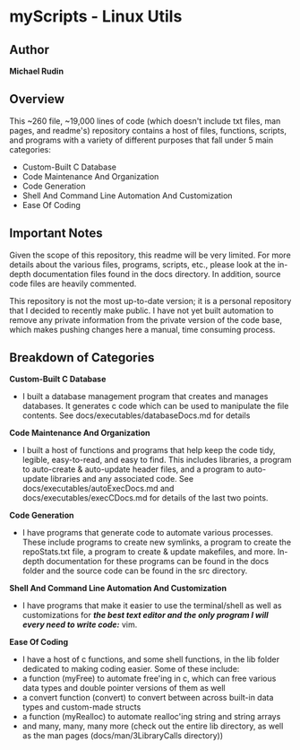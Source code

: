# myScripts - Linux Utils #

## Author ##

**Michael Rudin**

## Overview ##

This ~260 file, ~19,000 lines of code (which doesn't include txt files, man pages, and readme's) repository contains a host of files, functions, scripts, and programs with a variety of different purposes that fall under 5 main categories:
- Custom-Built C Database
- Code Maintenance And Organization
- Code Generation
- Shell And Command Line Automation And Customization
- Ease Of Coding

## Important Notes ##

Given the scope of this repository, this readme will be very limited. For more details about the various files, programs, scripts, etc., please look at the in-depth documentation files found in the docs directory. In addition, source code files are heavily commented. 

This repository is not the most up-to-date version; it is a personal repository that I decided to recently make public. I have not yet built automation to remove any private information from the private version of the code base, which makes pushing changes here a manual, time consuming process.

## Breakdown of Categories ##

**Custom-Built C Database**
- I built a database management program that creates and manages databases. It generates c code which can be used to manipulate the file contents. See docs/executables/databaseDocs.md for details

**Code Maintenance And Organization**
- I built a host of functions and programs that help keep the code tidy, legible, easy-to-read, and easy to find. This includes libraries, a program to auto-create & auto-update header files, and a program to auto-update libraries and any associated code. See docs/executables/autoExecDocs.md and docs/executables/execCDocs.md for details of the last two points.

**Code Generation**
- I have programs that generate code to automate various processes. These include programs to create new symlinks, a program to create the repoStats.txt file, a program to create & update makefiles, and more. In-depth documentation for these programs can be found in the docs folder and the source code can be found in the src directory.

**Shell And Command Line Automation And Customization**
- I have programs that make it easier to use the terminal/shell as well as customizations for ***the best text editor and the only program I will every need to write code:*** vim. 

**Ease Of Coding**
- I have a host of c functions, and some shell functions, in the lib folder dedicated to making coding easier. Some of these include:
- a function (myFree) to automate free'ing in c, which can free various data types and double pointer versions of them as well
- a convert function (convert) to convert between across built-in data types and custom-made structs
- a function (myRealloc) to automate realloc'ing string and string arrays
- and many, many, many more (check out the entire lib directory, as well as the man pages (docs/man/3LibraryCalls directory))
